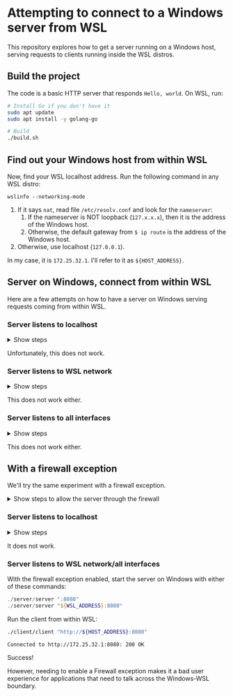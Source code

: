 # Attempting to connect to a Windows server from WSL

This repository explores how to get a server running on a Windows host, serving requests to clients running inside the WSL distros.

## Build the project

The code is a basic HTTP server that responds `Hello, world`. On WSL, run:
```bash
# Install Go if you don't have it
sudo apt update
sudo apt install -y golang-go

# Build
./build.sh
```

## Find out your Windows host from within WSL

Now, find your WSL localhost address. Run the following command in any WSL distro:
```
wslinfo --networking-mode
```
1. If it says `nat`, read file `/etc/resolv.conf` and look for the `nameserver`:
   1. If the nameserver is NOT loopback (`127.x.x.x`), then it is the address of the Windows host.
   2. Otherwise, the default gateway from `$ ip route` is the address of the Windows host.
2. Otherwise, use localhost (`127.0.0.1`).

In my case, it is `172.25.32.1`. I'll refer to it as `${HOST_ADDRESS}`.

## Server on Windows, connect from within WSL
Here are a few attempts on how to have a server on Windows serving requests coming from within WSL.

### Server listens to localhost
<details> <summary> Show steps </summary>
On Windows:

```powershell
.\server\server.exe "localhost:8080"
```
Without stopping the server, start another shell on WSL and connect to the Windows host. In my case:

```bash
./client/client "http://${HOST_ADDRESS}:8080"
```
```
Error connecting to http://172.25.32.1:8080: Get "http://172.25.32.1:8080": context deadline exceeded (Client.Timeout exceeded while awaiting headers)
```
</details>


Unfortunately, this does not work.

### Server listens to WSL network

<details> <summary> Show steps </summary>

Run `ipconfig` on Windows and find the ipv4 address of the WSL network adapter. For me, it is `172.25.32.1`. I'll refer to it as `$WSL_ADDRESS`.

Then listen to this address:

```powershell
.\server\server.exe "${WSL_ADDRESS}:8080"
```
You may get a pop-up from the Windows Firewall. Reject adding any exceptions for now.

Without stopping the server, start another shell on WSL and connect to the Windows host. In my case:
```bash
./client/client "http://${HOST_ADDRESS}:8080"
```
```
Error connecting to http://172.25.32.1:8080: Get "http://172.25.32.1:8080": context deadline exceeded (Client.Timeout exceeded while awaiting headers)
```

</details>

This does not work either.

### Server listens to all interfaces

<details> <summary> Show steps </summary>
On Windows:

```powershell
.\server\server.exe ":8080"
```
You may get a pop-up from the Windows Firewall. Reject adding any exceptions for now.

Without stopping the server, start another shell on WSL and connect to the Windows host. In my case:
```bash
./client/client "http://${HOST_ADDRESS}:8080"
```
```
Error connecting to http://172.25.32.1:8080: Get "http://172.25.32.1:8080": context deadline exceeded (Client.Timeout exceeded while awaiting headers)
```

</details>

This does not work either.

## With a firewall exception

We'll try the same experiment with a firewall exception.

<details> <summary> Show steps to allow the server through the firewall </summary>

1. Select the Start menu, type `Allow an app through Windows Firewall`, and select it from the list of results.
2. Select Change settings. You might be asked for an administrator password or to confirm your choice.
3. Search for `server.exe` in the list. If it is not there, add it:
   1. Click on `Allow another app`
   2. Enter the path to the server executable in this repository

</details>

### Server listens to localhost

<details> <summary> Show steps </summary>

With the firewall exception enabled, start the server on Windows:
```powershell
./server/server "localhost:8080"
```
Run the client from within WSL:
```bash
$ ./client/client "http://${HOST_ADDRESS}:8080"
```
```
Error connecting to http://172.25.32.1:8080: Get "http://172.25.32.1:8080": context deadline exceeded (Client.Timeout exceeded while awaiting headers)
```

</details>

It does not work.


### Server listens to WSL network/all interfaces

With the firewall exception enabled, start the server on Windows with either of these commands:
```powershell
./server/server ":8080"
./server/server "${WSL_ADDRESS}:8080"
```
Run the client from within WSL:
```bash
./client/client "http://${HOST_ADDRESS}:8080"
```
```
Connected to http://172.25.32.1:8080: 200 OK
```

Success!

However, needing to enable a Firewall exception makes it a bad user experience for applications that need to talk across the Windows-WSL boundary.